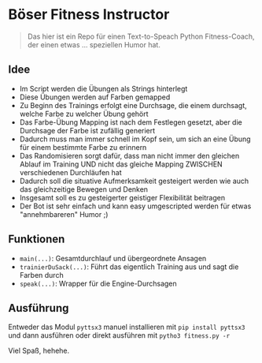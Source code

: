# Böser Fitness Instructor
> Das hier ist ein Repo für einen Text-to-Speach Python Fitness-Coach, der einen etwas ... speziellen Humor hat.

## Idee
- Im Script werden die Übungen als Strings hinterlegt
- Diese Übungen werden auf Farben gemapped
- Zu Beginn des Trainings erfolgt eine Durchsage, die einem durchsagt, welche Farbe zu welcher Übung gehört
- Das Farbe-Übung Mapping ist nach dem Festlegen gesetzt, aber die Durchsage der Farbe ist zufällig generiert
- Dadurch muss man immer schnell im Kopf sein, um sich an eine Übung für einem bestimmte Farbe zu erinnern
- Das Randomisieren sorgt dafür, dass man nicht immer den gleichen Ablauf im Training UND nicht das gleiche Mapping ZWISCHEN verschiedenen Durchläufen hat
- Dadurch soll die situative Aufmerksamkeit gesteigert werden wie auch das gleichzeitige Bewegen und Denken
- Insgesamt soll es zu gesteigerter geistiger Flexibilität beitragen
- Der Bot ist sehr einfach und kann easy umgescripted werden für etwas "annehmbareren" Humor ;)
  
## Funktionen
- `main(...)`: Gesamtdurchlauf und übergeordnete Ansagen
- `trainierDuSack(...)`: Führt das eigentlich Training aus und sagt die Farben durch
- `speak(...)`: Wrapper für die Engine-Durchsagen

## Ausführung
Entweder das Modul `pyttsx3` manuel installieren mit `pip install pyttsx3` und dann ausführen oder direkt ausführen mit `pytho3 fitness.py -r`


Viel Spaß, hehehe.
